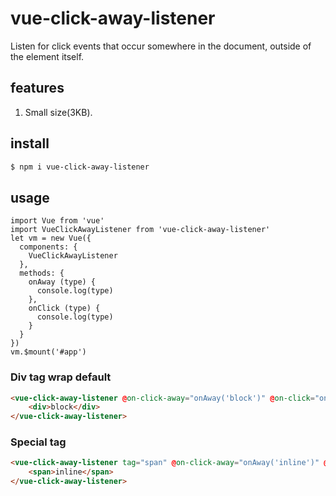 # vue-click-away-listener
Listen for click events that occur somewhere in the document, outside of the element itself.

## features
1. Small size(3KB).

## install
```bash
$ npm i vue-click-away-listener
```

## usage

```
import Vue from 'vue'
import VueClickAwayListener from 'vue-click-away-listener'
let vm = new Vue({
  components: {
    VueClickAwayListener
  },
  methods: {
    onAway (type) {
      console.log(type)
    },
    onClick (type) {
      console.log(type)
    }
  }
})
vm.$mount('#app')

```

### Div tag wrap default

```html
<vue-click-away-listener @on-click-away="onAway('block')" @on-click="onClick('block')">
    <div>block</div>
</vue-click-away-listener>
```

### Special tag

```html
<vue-click-away-listener tag="span" @on-click-away="onAway('inline')" @on-click="onClick('inline')">
    <span>inline</span>
</vue-click-away-listener>
```

